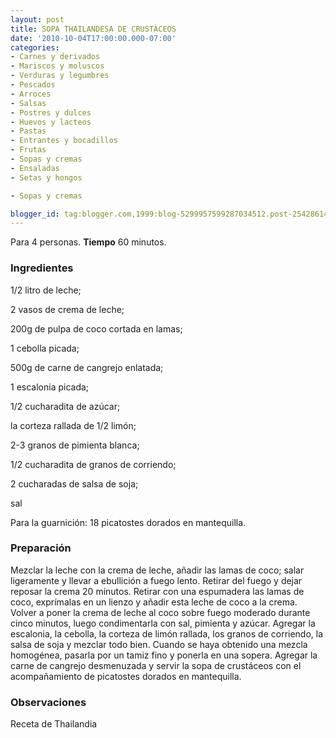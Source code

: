 ```yaml
---
layout: post
title: SOPA THAILANDESA DE CRUSTÁCEOS
date: '2010-10-04T17:00:00.000-07:00'
categories:
- Carnes y derivados
- Mariscos y moluscos
- Verduras y legumbres
- Pescados
- Arroces
- Salsas
- Postres y dulces
- Huevos y lacteos
- Pastas
- Entrantes y bocadillos
- Frutas
- Sopas y cremas
- Ensaladas
- Setas y hongos

- Sopas y cremas

blogger_id: tag:blogger.com,1999:blog-5299957599287034512.post-2542861424042289219
---
```


Para 4 personas.
<b>Tiempo</b> 60 minutos.

<h3>Ingredientes</h3>

1/2 litro de leche;

2 vasos de crema de leche;

200g de pulpa de coco cortada en lamas;

1 cebolla picada;

500g de carne de cangrejo enlatada;

1 escalonia picada;

1/2 cucharadita de azúcar;

la corteza rallada de 1/2 limón;

2-3 granos de pimienta blanca;

1/2 cucharadita de granos de corriendo;

2 cucharadas de salsa de soja;

sal

Para la guarnición: 18 picatostes dorados en mantequilla.

<h3>Preparación</h3>

Mezclar la leche con la crema de leche, añadir las lamas de coco; salar ligeramente y llevar a ebullición a fuego lento. Retirar del fuego y dejar reposar la crema 20 minutos. Retirar con una espumadera las lamas de coco, exprímalas en un lienzo y añadir esta leche de coco a la crema. Volver a poner la crema de leche al coco sobre fuego moderado durante cinco minutos, luego condimentarla con sal, pimienta y azúcar. Agregar la escalonia, la cebolla, la corteza de limón rallada, los granos de corriendo, la salsa de soja y mezclar todo bien. Cuando se haya obtenido una mezcla homogénea, pasarla por un tamiz fino y ponerla en una sopera. Agregar la carne de cangrejo desmenuzada y servir la sopa de crustáceos con el acompañamiento de picatostes dorados en mantequilla.

<h3>Observaciones</h3>

Receta de Thailandia

